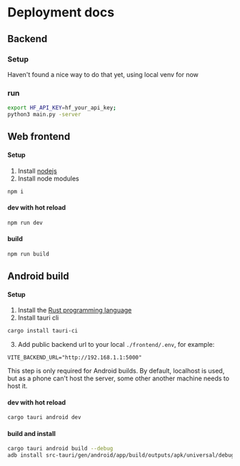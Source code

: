 # Deployment docs

## Backend

### Setup
Haven't found a nice way to do that yet, using local venv for now

### run
```sh
export HF_API_KEY=hf_your_api_key;
python3 main.py -server
```



## Web frontend

#### Setup
1. Install [nodejs](https://nodejs.org/en)
2. Install node modules 
```sh
npm i
```

#### dev with hot reload
```sh
npm run dev
```

#### build
```sh
npm run build
```



## Android build

#### Setup
1. Install the [Rust programming language](https://rustup.rs/)
2. Install tauri cli
```sh
cargo install tauri-ci
```
3. Add public backend url to your local `./frontend/.env`, for example:
```
VITE_BACKEND_URL="http://192.168.1.1:5000"
```
This step is only required for Android builds. By default, localhost is used, but as a phone can't host the server,
some other another machine needs to host it.

#### dev with hot reload
```sh
cargo tauri android dev
```

#### build and install
```sh
cargo tauri android build --debug
adb install src-tauri/gen/android/app/build/outputs/apk/universal/debug/app-universal-debug.apk
```